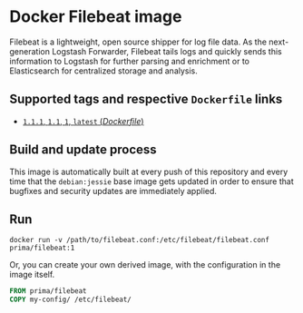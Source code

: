 # Docker Filebeat image

Filebeat is a lightweight, open source shipper for log file data. As the next-generation Logstash Forwarder, Filebeat tails logs and quickly sends this information to Logstash for further parsing and enrichment or to Elasticsearch for centralized storage and analysis.

## Supported tags and respective `Dockerfile` links

-	[`1.1.1`, `1.1`, `1`, `latest` (*Dockerfile*)](https://github.com/primait/docker-filebeat/blob/master/Dockerfile)

## Build and update process

This image is automatically built at every push of this repository and every time that the `debian:jessie` base image gets updated in order to ensure that bugfixes and security updates are immediately applied.

## Run

`docker run -v /path/to/filebeat.conf:/etc/filebeat/filebeat.conf prima/filebeat:1`

Or, you can create your own derived image, with the configuration in the image itself.

```dockerfile
FROM prima/filebeat
COPY my-config/ /etc/filebeat/
```
